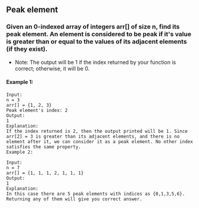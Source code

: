 ## Peak element

### Given an 0-indexed array of integers arr[] of size n, find its peak element. An element is considered to be peak if it's value is greater than or equal to the values of its adjacent elements (if they exist).

- Note: The output will be 1 if the index returned by your function is correct; otherwise, it will be 0.

#### Example 1:

```
Input:
n = 3
arr[] = {1, 2, 3}
Peak element's index: 2
Output:
1
Explanation:
If the index returned is 2, then the output printed will be 1. Since arr[2] = 3 is greater than its adjacent elements, and there is no element after it, we can consider it as a peak element. No other index satisfies the same property.
Example 2:
```

```
Input:
n = 7
arr[] = {1, 1, 1, 2, 1, 1, 1}
Output:
1
Explanation:
In this case there are 5 peak elements with indices as {0,1,3,5,6}. Returning any of them will give you correct answer.
```
